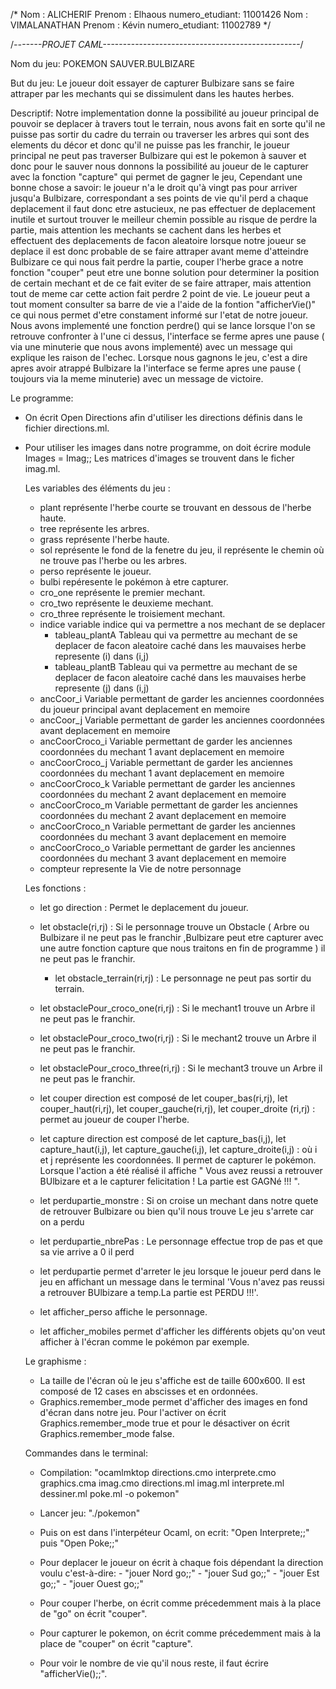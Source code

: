 

/* Nom : ALICHERIF
   Prenom : Elhaous 
   numero_etudiant: 11001426
   Nom : VIMALANATHAN 
   Prenom : Kévin
   numero_etudiant: 11002789 
 */

/*-------PROJET CAML-------------------------------------------------*/

Nom du jeu:  POKEMON  SAUVER.BULBIZARE

But du jeu: Le joueur doit essayer de capturer Bulbizare sans se faire attraper par les mechants qui se dissimulent dans les hautes herbes.

Descriptif: Notre implementation donne la possibilité au joueur principal de pouvoir se deplacer à travers tout le terrain, nous avons fait en sorte qu'il ne puisse pas sortir du cadre du terrain ou traverser les arbres qui sont des elements du décor et donc qu'il ne puisse pas les franchir, le joueur principal ne peut pas traverser Bulbizare qui est le pokemon à sauver et donc pour le sauver nous donnons la possibilité au joueur de le capturer avec la fonction "capture" qui permet de gagner le jeu, Cependant une bonne chose a savoir: le joueur n'a le droit qu'à vingt pas pour arriver jusqu'a Bulbizare, correspondant a ses points de vie qu'il perd a chaque deplacement 
il faut donc etre astucieux, ne pas effectuer de deplacement inutile et surtout trouver le meilleur chemin possible au risque de perdre la partie, mais attention les mechants se cachent dans les herbes et effectuent des deplacements de facon aleatoire lorsque notre joueur se deplace il est donc probable de se faire attraper avant meme d'atteindre Bulbizare ce qui nous fait perdre la partie, couper l'herbe grace a notre fonction "couper" peut etre une bonne solution pour determiner la position de certain mechant et de ce fait eviter de se faire attraper, mais attention tout de meme car cette action fait perdre 2 point de vie. Le joueur peut a tout moment consulter sa barre de vie a l'aide de la fontion "afficherVie()"  ce qui nous permet d'etre constament informé sur l'etat de notre joueur.
Nous avons implementé une fonction perdre() qui se lance lorsque l'on se retrouve confronter à l'une ci dessus, l'interface se ferme apres une pause ( via une minuterie que nous avons implementé) avec un message qui explique les raison de l'echec. 
Lorsque nous gagnons le jeu, c'est a dire apres avoir atrappé Bulbizare la l'interface se ferme apres une pause ( toujours via la meme minuterie) avec un message de victoire.






Le programme:


- On écrit Open Directions afin d'utiliser les directions définis dans le fichier directions.ml.
- Pour utiliser les images dans notre programme, on doit écrire module Images = Imag;; Les matrices d'images se trouvent dans le ficher imag.ml.



	Les variables des éléments du jeu :
 
	- plant représente l'herbe courte se trouvant en dessous de l'herbe haute.
	- tree représente les arbres.
	- grass représente l'herbe haute.
	- sol représente le fond de la fenetre du jeu, il représente le chemin où ne trouve pas l'herbe ou les arbres.
	- perso représente le joueur.
	- bulbi repéresente le pokémon à etre capturer.
	- cro_one représente le premier mechant.
	- cro_two représente le deuxieme mechant.
	- cro_three représente le troisiement mechant.
	- indice  variable indice qui va permettre a nos mechant de se deplacer 
        - tableau_plantA Tableau qui va permettre au mechant de se deplacer de facon aleatoire caché dans les mauvaises herbe represente (i) dans  (i,j) 
        - tableau_plantB Tableau qui va permettre au mechant de se deplacer de facon aleatoire caché dans les mauvaises herbe represente (j) dans  (i,j) 
	- ancCoor_i Variable permettant de garder les anciennes coordonnées du joueur principal avant deplacement en memoire 
	- ancCoor_j Variable permettant de garder les anciennes coordonnées avant deplacement en memoire
	- ancCoorCroco_i Variable permettant de garder les anciennes coordonnées du mechant 1 avant deplacement en memoire
	- ancCoorCroco_j Variable permettant de garder les anciennes coordonnées du mechant 1 avant deplacement en memoire
	- ancCoorCroco_k Variable permettant de garder les anciennes coordonnées du mechant 2 avant deplacement en memoire
	- ancCoorCroco_m Variable permettant de garder les anciennes coordonnées du mechant 2 avant deplacement en memoire
	- ancCoorCroco_n Variable permettant de garder les anciennes coordonnées du mechant 3 avant deplacement en memoire
	- ancCoorCroco_o Variable permettant de garder les anciennes coordonnées du mechant 3 avant deplacement en memoire
	- compteur represente la Vie de notre personnage 

	Les fonctions :

	- let go direction   :  Permet le deplacement du joueur. 

	- let obstacle(ri,rj) : Si le personnage trouve un Obstacle ( Arbre ou Bulbizare il ne peut pas le franchir ,Bulbizare peut etre capturer avec une autre fonction 				       capture que nous traitons en fin de programme ) il ne peut pas le franchir.
    	- let obstacle_terrain(ri,rj) : Le personnage ne peut pas sortir du terrain.

	- let obstaclePour_croco_one(ri,rj) : Si le mechant1 trouve un Arbre il ne peut pas le franchir.

	- let obstaclePour_croco_two(ri,rj) : Si le mechant2 trouve un Arbre il ne peut pas le franchir.

	- let obstaclePour_croco_three(ri,rj) : Si le mechant3 trouve un Arbre il ne peut pas le franchir.

	- let couper direction est composé de let couper_bas(ri,rj), let couper_haut(ri,rj), let couper_gauche(ri,rj), let couper_droite  (ri,rj) : permet au joueur de 																		    couper l'herbe.
	- let capture direction est composé de let capture_bas(i,j), let capture_haut(i,j), let capture_gauche(i,j), let capture_droite(i,j) : où i et j représente les 				coordonnées. Il permet de capturer le pokémon. Lorsque l'action a été réalisé il affiche " Vous avez reussi a retrouver BUlbizare et a le 					capturer felicitation ! La partie est GAGNé !!!   ".
	- let perdupartie_monstre : Si on croise un mechant dans notre quete de retrouver Bulbizare ou bien qu'il nous trouve Le jeu s'arrete car on a perdu

 	- let perdupartie_nbrePas : Le personnage effectue trop de pas et que sa vie arrive a 0 il perd 

	- let perdupartie permet d'arreter le jeu lorsque le joueur perd dans le jeu en affichant un message dans le terminal 'Vous n'avez pas reussi a retrouver BUlbizare a temp.La partie est PERDU !!!'.
	- let afficher_perso affiche le personnage.

	- let afficher_mobiles permet d'afficher les différents objets qu'on veut afficher à l'écran comme le pokémon par exemple.

        




	Le graphisme :

	- La taille de l'écran où le jeu s'affiche est de taille 600x600. Il est composé de 12 cases en abscisses et en ordonnées.
	- Graphics.remember_mode permet d'afficher des images en fond d'écran dans notre jeu. Pour l'activer on écrit Graphics.remember_mode true et pour le désactiver on écrit Graphics.remember_mode false.

 
	Commandes dans le terminal:

	- Compilation:	"ocamlmktop directions.cmo interprete.cmo graphics.cma imag.cmo directions.ml imag.ml interprete.ml dessiner.ml poke.ml -o pokemon"

	- Lancer jeu:   "./pokemon"  
	
	- Puis on est dans l'interpéteur Ocaml, on ecrit: 	 "Open Interprete;;" 	puis 	 "Open Poke;;"

	- Pour deplacer le joueur on écrit à chaque fois dépendant la direction voulu c'est-à-dire: - "jouer Nord go;;"
												    - "jouer Sud go;;"
												    - "jouer Est go;;"
												    - "jouer Ouest go;;"

	- Pour couper l'herbe, on écrit comme précedemment mais à la place de "go" on écrit "couper".

	- Pour capturer le pokemon, on écrit comme précedemment mais à la place de "couper" on écrit "capture".

	- Pour voir le nombre de vie qu'il nous reste, il faut écrire "afficherVie();;".


